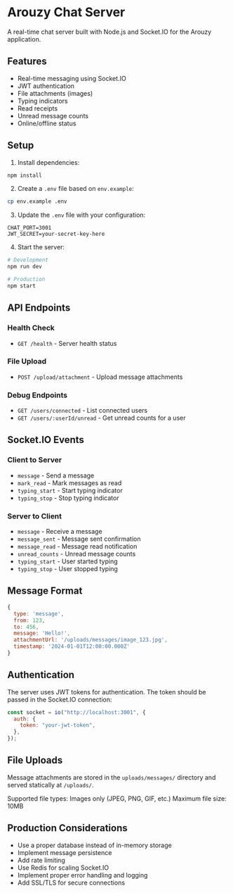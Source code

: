 # Arouzy Chat Server

A real-time chat server built with Node.js and Socket.IO for the Arouzy application.

## Features

- Real-time messaging using Socket.IO
- JWT authentication
- File attachments (images)
- Typing indicators
- Read receipts
- Unread message counts
- Online/offline status

## Setup

1. Install dependencies:

```bash
npm install
```

2. Create a `.env` file based on `env.example`:

```bash
cp env.example .env
```

3. Update the `.env` file with your configuration:

```env
CHAT_PORT=3001
JWT_SECRET=your-secret-key-here
```

4. Start the server:

```bash
# Development
npm run dev

# Production
npm start
```

## API Endpoints

### Health Check

- `GET /health` - Server health status

### File Upload

- `POST /upload/attachment` - Upload message attachments

### Debug Endpoints

- `GET /users/connected` - List connected users
- `GET /users/:userId/unread` - Get unread counts for a user

## Socket.IO Events

### Client to Server

- `message` - Send a message
- `mark_read` - Mark messages as read
- `typing_start` - Start typing indicator
- `typing_stop` - Stop typing indicator

### Server to Client

- `message` - Receive a message
- `message_sent` - Message sent confirmation
- `message_read` - Message read notification
- `unread_counts` - Unread message counts
- `typing_start` - User started typing
- `typing_stop` - User stopped typing

## Message Format

```javascript
{
  type: 'message',
  from: 123,
  to: 456,
  message: 'Hello!',
  attachmentUrl: '/uploads/messages/image_123.jpg',
  timestamp: '2024-01-01T12:00:00.000Z'
}
```

## Authentication

The server uses JWT tokens for authentication. The token should be passed in the Socket.IO connection:

```javascript
const socket = io("http://localhost:3001", {
  auth: {
    token: "your-jwt-token",
  },
});
```

## File Uploads

Message attachments are stored in the `uploads/messages/` directory and served statically at `/uploads/`.

Supported file types: Images only (JPEG, PNG, GIF, etc.)
Maximum file size: 10MB

## Production Considerations

- Use a proper database instead of in-memory storage
- Implement message persistence
- Add rate limiting
- Use Redis for scaling Socket.IO
- Implement proper error handling and logging
- Add SSL/TLS for secure connections
